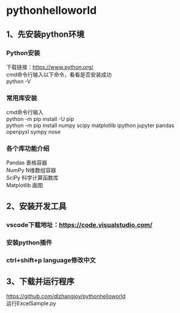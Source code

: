 # pythonhelloworld
## 1、先安装python环境
### Python安装
下载链接：https://www.python.org/  
cmd命令行输入以下命令，看看是否安装成功  
python -V
### 常用库安装
cmd命令行输入  
python -m pip install -U pip  
python -m pip install numpy scipy matplotlib ipython jupyter pandas openpyxl sympy nose  
### 各个库功能介绍
Pandas 表格容器  
NumPy N维数组容器  
SciPy 科学计算函数库   
Matplotlib 画图    
## 2、安装开发工具
### vscode下载地址：https://code.visualstudio.com/
### 安装python插件
### ctrl+shift+p language修改中文
## 3、下载并运行程序
https://github.com/dlzhangjoy/pythonhelloworld  
运行ExcelSample.py  

